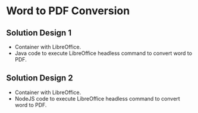 # Word to PDF Conversion

## Solution Design 1
* Container with LibreOffice. 
* Java code to execute LibreOffice headless command to convert word to PDF.

## Solution Design 2
* Container with LibreOffice. 
* NodeJS code to execute LibreOffice headless command to convert word to PDF.
